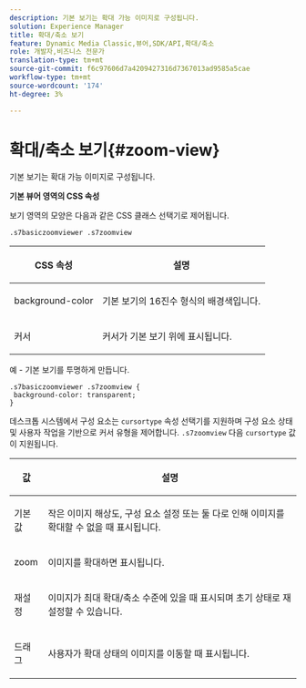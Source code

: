 ```yaml
---
description: 기본 보기는 확대 가능 이미지로 구성됩니다.
solution: Experience Manager
title: 확대/축소 보기
feature: Dynamic Media Classic,뷰어,SDK/API,확대/축소
role: 개발자,비즈니스 전문가
translation-type: tm+mt
source-git-commit: f6c97606d7a4209427316d7367013ad9585a5cae
workflow-type: tm+mt
source-wordcount: '174'
ht-degree: 3%

---
```



# 확대/축소 보기{#zoom-view}

기본 보기는 확대 가능 이미지로 구성됩니다.

<!--<a id="section_061E550C1C1D4DB2BD663A898895B38C"></a>-->

**기본 뷰어 영역의 CSS 속성**

보기 영역의 모양은 다음과 같은 CSS 클래스 선택기로 제어됩니다.

```
.s7basiczoomviewer .s7zoomview
```

<table id="table_94EE3F5BBE4547C0B4943471CEE7EDE4"> 
 <thead> 
  <tr> 
   <th colname="col1" class="entry"> <p> CSS 속성 </p> </th> 
   <th colname="col2" class="entry"> <p>설명 </p> </th> 
  </tr> 
 </thead>
 <tbody> 
  <tr> 
   <td colname="col1"> <p> <span class="codeph"> background-color  </span> </p> </td> 
   <td colname="col2"> <p> 기본 보기의 16진수 형식의 배경색입니다. </p> </td> 
  </tr> 
  <tr> 
   <td colname="col1"> <p> <span class="codeph"> 커서  </span> </p> </td> 
   <td colname="col2"> <p>커서가 기본 보기 위에 표시됩니다. </p> </td> 
  </tr> 
 </tbody> 
</table>

예 - 기본 보기를 투명하게 만듭니다.

```
.s7basiczoomviewer .s7zoomview { 
 background-color: transparent; 
}
```

데스크톱 시스템에서 구성 요소는 `cursortype` 속성 선택기를 지원하며 구성 요소 상태 및 사용자 작업을 기반으로 커서 유형을 제어합니다. `.s7zoomview` 다음 `cursortype` 값이 지원됩니다.

<table id="table_BC9FC40DA27B4A85995F4E9431AABF33"> 
 <thead> 
  <tr> 
   <th colname="col1" class="entry"> <p>값 </p> </th> 
   <th colname="col2" class="entry"> <p>설명 </p> </th> 
  </tr> 
 </thead>
 <tbody> 
  <tr> 
   <td colname="col1"> <p> <span class="codeph"> 기본값 </span> </p> </td> 
   <td colname="col2"> <p>작은 이미지 해상도, 구성 요소 설정 또는 둘 다로 인해 이미지를 확대할 수 없을 때 표시됩니다. </p> </td> 
  </tr> 
  <tr> 
   <td colname="col1"> <p> <span class="codeph"> zoom  </span> </p> </td> 
   <td colname="col2"> <p>이미지를 확대하면 표시됩니다. </p> </td> 
  </tr> 
  <tr> 
   <td colname="col1"> <p> <span class="codeph"> 재설정 </span> </p> </td> 
   <td colname="col2"> <p>이미지가 최대 확대/축소 수준에 있을 때 표시되며 초기 상태로 재설정할 수 있습니다. </p> </td> 
  </tr> 
  <tr> 
   <td colname="col1"> <p> <span class="codeph"> 드래그 </span> </p> </td> 
   <td colname="col2"> <p>사용자가 확대 상태의 이미지를 이동할 때 표시됩니다. </p> </td> 
  </tr> 
 </tbody> 
</table>

